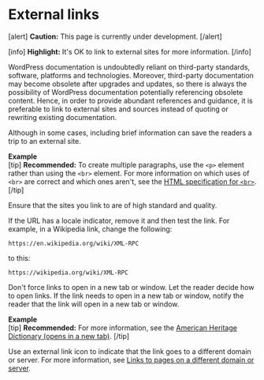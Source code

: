 # External links

[alert] **Caution:** This page is currently under development. [/alert]  

[info] **Highlight:** It's OK to link to external sites for more information. [/info]  

WordPress documentation is undoubtedly reliant on third-party standards, software, platforms and technologies. Moreover, third-party documentation may become obsolete after upgrades and updates, so there is always the possibility of WordPress documentation potentially referencing obsolete content. Hence, in order to provide abundant references and guidance, it is preferable to link to external sites and sources instead of quoting or rewriting existing documentation.

Although in some cases, including brief information can save the readers a trip to an external site.

**Example**  
[tip] **Recommended:** To create multiple paragraphs, use the `<p>` element rather than using the `<br>` element. For more information on which uses of `<br>` are correct and which ones aren't, see the [HTML specification for `<br>`](https://html.spec.whatwg.org/multipage/semantics.html#the-br-element). [/tip]

Ensure that the sites you link to are of high standard and quality.

If the URL has a locale indicator, remove it and then test the link. For example, in a Wikipedia link, change the following:  
```
https://en.wikipedia.org/wiki/XML-RPC
```
to this:
```
https://wikipedia.org/wiki/XML-RPC
```

Don't force links to open in a new tab or window. Let the reader decide how to open links. If the link needs to open in a new tab or window, notify the reader that the link will open in a new tab or window.  

**Example**  
[tip] **Recommended:** For more information, see the [American Heritage Dictionary (opens in a new tab)](https://ahdictionary.com/). [/tip]

Use an external link icon to indicate that the link goes to a different domain or server. For more information, see [Links to pages on a different domain or server]().
